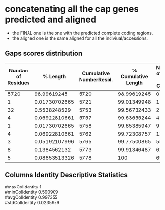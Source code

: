 # concatenating all the cap genes predicted and aligned
- the FINAL one is the one with the predicted complete coding regions.
- the aligned one is the same aligned for all the indiviual/accessions.

## Gaps scores distribution
| Number of  Residues |  % Length    |  Cumulative NumberResid. |   % Cumulative    Length | Number of Gaps  per Column |  % Gaps  per Column | Gap Score per Column |
|---------------------|--------------|--------------------------|---------------------------|---------------------------|---------|-----------|
|  5720  |         98.99619245     |       5720     |       98.99619245   |          0       |        0            |   1         |
|  1     |       0.01730702665     |      5721      |      99.01349948    |         1        |       0.01515151515 |  0.9848484848 |
|  32    |      0.5538248529       |     5753       |    99.56732433      |       2          |     0.0303030303  |  0.9696969697 |
|  4     |     0.06922810661       |    5757        |    99.63655244      |       4          |     0.06060606061  | 0.9393939394 |
|  1     |        0.01730702665    |       5758     |       99.65385947   |          9       |        0.1363636364  |  0.8636363636 |
|  4     |        0.06922810661    |      5762      |      99.72308757    |         11       |       0.1666666667 |   0.8333333333 |
|  3     |        0.05192107996    |      5765      |      99.77500865    |         55       |       0.8333333333  |  0.1666666667 |
|  8     |        0.1384562132     |       5773     |       99.91346487   |          61      |        0.9242424242 |  0.07575757576 |
|  5     |        0.08653513326    |       5778     |       100           |          65      |        0.9848484848 |   0.01515151515 |

## Columns Identity Descriptive Statistics
#maxColIdentity 1 \
#minColIdentity 0.590909 \
#avgColIdentity 0.997355 \
#stdColIdentity 0.0235959
